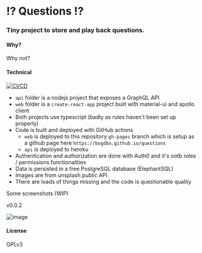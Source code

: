 # ⁉️ Questions ⁉️ 

### Tiny project to store and play back questions.
#### Why?
Why not?

#### Technical
[![CI/CD](https://github.com/bogdbo/questions/actions/workflows/web.yml/badge.svg?branch=master)](https://github.com/bogdbo/questions/actions/workflows/web.yml)

* `api` folder is a nodejs project that exposes a GraphQL API
* `web` folder is a `create-react-app` project built with material-ui and apollo client
* Both projects use typescript (badly as rules haven't been set up properly) 
* Code is built and deployed with GitHub actions
  * `web` is deployed to this repository `gh-pages` branch which is setup as a github page here `https://bogdbo.github.io/questions`
  * `api` is deployed to heroku
* Authentication and authorization are done with Auth0 and it's ootb roles / permissions functionalities
* Data is persisted in a free PostgreSQL database (ElephantSQL)
* Images are from unsplash public API
* There are loads of things missing and the code is questionable quality

Some screenshots (WIP)

v0.0.2

![image](https://user-images.githubusercontent.com/889997/111865259-e14fcf80-895d-11eb-8591-5605a527fc06.png)


#### License
GPLv3

